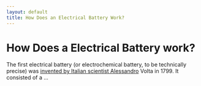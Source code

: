 ```yaml
---
layout: default
title: How Does an Electrical Battery Work?
---
```


# How Does a Electrical Battery work?

The first electrical battery (or electrochemical battery, to be technically precise) was [invented by Italian scientist Alessandro](how-was-battery-invented) Volta in 1799. It consisted of a ...

